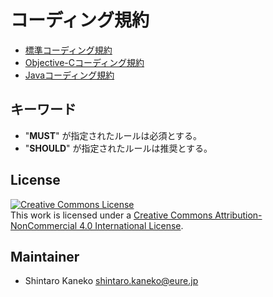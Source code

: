 # コーディング規約

- [標準コーディング規約]()
- [Objective-Cコーディング規約]()
- [Javaコーディング規約]()


## キーワード

- "**MUST**" が指定されたルールは必須とする。
- "**SHOULD**" が指定されたルールは推奨とする。


## License

<a rel="license" href="http://creativecommons.org/licenses/by-nc/4.0/"><img alt="Creative Commons License" style="border-width:0" src="https://i.creativecommons.org/l/by-nc/4.0/88x31.png" /></a><br />This work is licensed under a <a rel="license" href="http://creativecommons.org/licenses/by-nc/4.0/">Creative Commons Attribution-NonCommercial 4.0 International License</a>.


## Maintainer

- Shintaro Kaneko <shintaro.kaneko@eure.jp>

